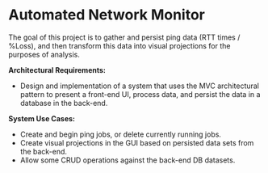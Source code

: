 # Automated Network Monitor

The goal of this project is to gather and persist ping data (RTT times / %Loss), and then transform this data into visual projections for the purposes of analysis.

**Architectural Requirements:**
- Design and implementation of a system that uses the MVC architectural pattern to present a front-end UI, process data, and persist the data in a database in the back-end.

**System Use Cases:**
- Create and begin ping jobs, or delete currently running jobs.
- Create visual projections in the GUI based on persisted data sets from the back-end.
- Allow some CRUD operations against the back-end DB datasets.
